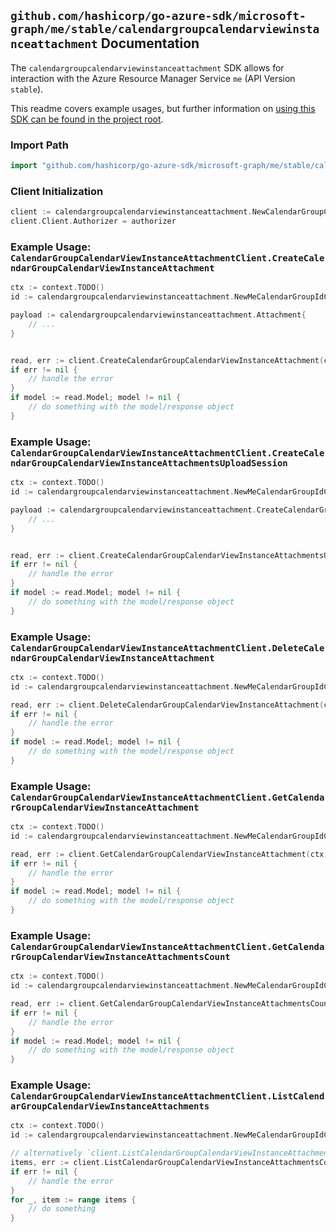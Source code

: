 
## `github.com/hashicorp/go-azure-sdk/microsoft-graph/me/stable/calendargroupcalendarviewinstanceattachment` Documentation

The `calendargroupcalendarviewinstanceattachment` SDK allows for interaction with the Azure Resource Manager Service `me` (API Version `stable`).

This readme covers example usages, but further information on [using this SDK can be found in the project root](https://github.com/hashicorp/go-azure-sdk/tree/main/docs).

### Import Path

```go
import "github.com/hashicorp/go-azure-sdk/microsoft-graph/me/stable/calendargroupcalendarviewinstanceattachment"
```


### Client Initialization

```go
client := calendargroupcalendarviewinstanceattachment.NewCalendarGroupCalendarViewInstanceAttachmentClientWithBaseURI("https://management.azure.com")
client.Client.Authorizer = authorizer
```


### Example Usage: `CalendarGroupCalendarViewInstanceAttachmentClient.CreateCalendarGroupCalendarViewInstanceAttachment`

```go
ctx := context.TODO()
id := calendargroupcalendarviewinstanceattachment.NewMeCalendarGroupIdCalendarIdCalendarViewIdInstanceID("calendarGroupIdValue", "calendarIdValue", "eventIdValue", "eventId1Value")

payload := calendargroupcalendarviewinstanceattachment.Attachment{
	// ...
}


read, err := client.CreateCalendarGroupCalendarViewInstanceAttachment(ctx, id, payload)
if err != nil {
	// handle the error
}
if model := read.Model; model != nil {
	// do something with the model/response object
}
```


### Example Usage: `CalendarGroupCalendarViewInstanceAttachmentClient.CreateCalendarGroupCalendarViewInstanceAttachmentsUploadSession`

```go
ctx := context.TODO()
id := calendargroupcalendarviewinstanceattachment.NewMeCalendarGroupIdCalendarIdCalendarViewIdInstanceID("calendarGroupIdValue", "calendarIdValue", "eventIdValue", "eventId1Value")

payload := calendargroupcalendarviewinstanceattachment.CreateCalendarGroupCalendarViewInstanceAttachmentsUploadSessionRequest{
	// ...
}


read, err := client.CreateCalendarGroupCalendarViewInstanceAttachmentsUploadSession(ctx, id, payload)
if err != nil {
	// handle the error
}
if model := read.Model; model != nil {
	// do something with the model/response object
}
```


### Example Usage: `CalendarGroupCalendarViewInstanceAttachmentClient.DeleteCalendarGroupCalendarViewInstanceAttachment`

```go
ctx := context.TODO()
id := calendargroupcalendarviewinstanceattachment.NewMeCalendarGroupIdCalendarIdCalendarViewIdInstanceIdAttachmentID("calendarGroupIdValue", "calendarIdValue", "eventIdValue", "eventId1Value", "attachmentIdValue")

read, err := client.DeleteCalendarGroupCalendarViewInstanceAttachment(ctx, id, calendargroupcalendarviewinstanceattachment.DefaultDeleteCalendarGroupCalendarViewInstanceAttachmentOperationOptions())
if err != nil {
	// handle the error
}
if model := read.Model; model != nil {
	// do something with the model/response object
}
```


### Example Usage: `CalendarGroupCalendarViewInstanceAttachmentClient.GetCalendarGroupCalendarViewInstanceAttachment`

```go
ctx := context.TODO()
id := calendargroupcalendarviewinstanceattachment.NewMeCalendarGroupIdCalendarIdCalendarViewIdInstanceIdAttachmentID("calendarGroupIdValue", "calendarIdValue", "eventIdValue", "eventId1Value", "attachmentIdValue")

read, err := client.GetCalendarGroupCalendarViewInstanceAttachment(ctx, id, calendargroupcalendarviewinstanceattachment.DefaultGetCalendarGroupCalendarViewInstanceAttachmentOperationOptions())
if err != nil {
	// handle the error
}
if model := read.Model; model != nil {
	// do something with the model/response object
}
```


### Example Usage: `CalendarGroupCalendarViewInstanceAttachmentClient.GetCalendarGroupCalendarViewInstanceAttachmentsCount`

```go
ctx := context.TODO()
id := calendargroupcalendarviewinstanceattachment.NewMeCalendarGroupIdCalendarIdCalendarViewIdInstanceID("calendarGroupIdValue", "calendarIdValue", "eventIdValue", "eventId1Value")

read, err := client.GetCalendarGroupCalendarViewInstanceAttachmentsCount(ctx, id, calendargroupcalendarviewinstanceattachment.DefaultGetCalendarGroupCalendarViewInstanceAttachmentsCountOperationOptions())
if err != nil {
	// handle the error
}
if model := read.Model; model != nil {
	// do something with the model/response object
}
```


### Example Usage: `CalendarGroupCalendarViewInstanceAttachmentClient.ListCalendarGroupCalendarViewInstanceAttachments`

```go
ctx := context.TODO()
id := calendargroupcalendarviewinstanceattachment.NewMeCalendarGroupIdCalendarIdCalendarViewIdInstanceID("calendarGroupIdValue", "calendarIdValue", "eventIdValue", "eventId1Value")

// alternatively `client.ListCalendarGroupCalendarViewInstanceAttachments(ctx, id, calendargroupcalendarviewinstanceattachment.DefaultListCalendarGroupCalendarViewInstanceAttachmentsOperationOptions())` can be used to do batched pagination
items, err := client.ListCalendarGroupCalendarViewInstanceAttachmentsComplete(ctx, id, calendargroupcalendarviewinstanceattachment.DefaultListCalendarGroupCalendarViewInstanceAttachmentsOperationOptions())
if err != nil {
	// handle the error
}
for _, item := range items {
	// do something
}
```
